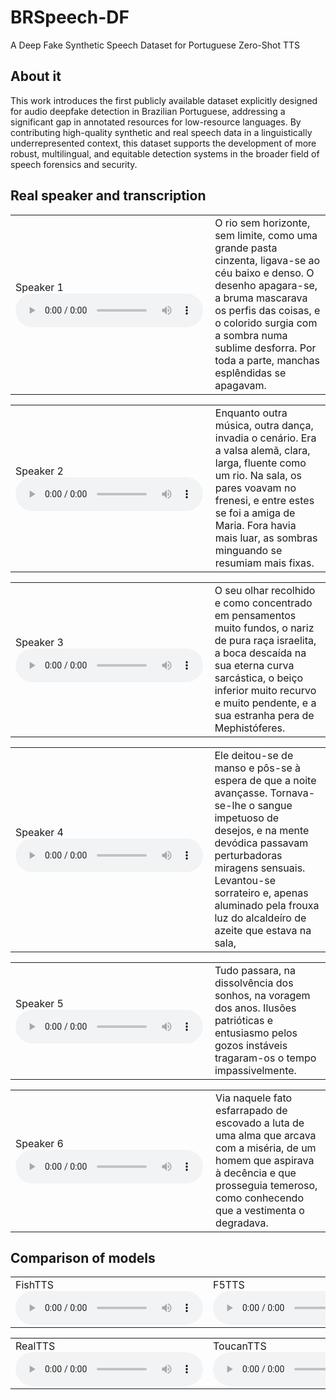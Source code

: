 # BRSpeech-DF

A Deep Fake Synthetic Speech Dataset for Portuguese Zero-Shot TTS

## About it


This work introduces the first publicly available dataset explicitly designed for audio deepfake detection in Brazilian Portuguese, addressing a significant gap in annotated resources for low-resource languages. By contributing high-quality synthetic and real speech data in a linguistically underrepresented context, this dataset supports the development of more robust, multilingual, and equitable detection systems in the broader field of speech forensics and security.

## Real speaker and transcription

<table>
  <tr>
    <td>
     Speaker 1
      <audio controls>
        <source src="https://ia600709.us.archive.org/14/items/12287-yourtts/12287_fish.ia.mp4" type="audio/mpeg">
      </audio>
    </td>
    <td>
     O rio sem horizonte, sem limite, como uma grande pasta cinzenta, ligava-se ao céu baixo e denso. O desenho apagara-se, a bruma mascarava os perfis das coisas, e o colorido surgia com a sombra numa sublime desforra. Por toda a parte, manchas esplêndidas se apagavam.
    </td>
  </tr>
</table>
<table>
  <tr>
    <td>
     Speaker 2
      <audio controls>
        <source src="https://ia600709.us.archive.org/14/items/12287-yourtts/12287_fish.ia.mp4" type="audio/mpeg">
      </audio>
    </td>
    <td>
     Enquanto outra música, outra dança, invadia o cenário. Era a valsa alemã, clara, larga, fluente como um rio. Na sala, os pares voavam no frenesi, e entre estes se foi a amiga de Maria. Fora havia mais luar, as sombras minguando se resumiam mais fixas.
    </td>
  </tr>
</table>
<table>
  <tr>
    <td>
     Speaker 3
      <audio controls>
        <source src="https://ia600709.us.archive.org/14/items/12287-yourtts/12287_fish.ia.mp4" type="audio/mpeg">
      </audio>
    </td>
    <td>
     O seu olhar recolhido e como concentrado em pensamentos muito fundos, o nariz de pura raça israelita, a boca descaída na sua eterna curva sarcástica, o beiço inferior muito recurvo e muito pendente, e a sua estranha pera de Mephistóferes.
    </td>
  </tr>
</table>
<table>
  <tr>
    <td>
     Speaker 4
      <audio controls>
        <source src="https://ia600709.us.archive.org/14/items/12287-yourtts/12287_fish.ia.mp4" type="audio/mpeg">
      </audio>
    </td>
    <td>
     Ele deitou-se de manso e pôs-se à espera de que a noite avançasse. Tornava-se-lhe o sangue impetuoso de desejos, e na mente devódica passavam perturbadoras miragens sensuais. Levantou-se sorrateiro e, apenas aluminado pela frouxa luz do alcaldeíro de azeite que estava na sala,
    </td>
  </tr>
</table>
<table>
  <tr>
    <td>
     Speaker 5
      <audio controls>
        <source src="https://ia600709.us.archive.org/14/items/12287-yourtts/12287_fish.ia.mp4" type="audio/mpeg">
      </audio>
    </td>
    <td>
     Tudo passara, na dissolvência dos sonhos, na voragem dos anos. Ilusões patrióticas e entusiasmo pelos gozos instáveis tragaram-os o tempo impassivelmente.                                                              
    </td>
  </tr>
</table>
<table>
  <tr>
    <td>
     Speaker 6
      <audio controls>
        <source src="https://ia600709.us.archive.org/14/items/12287-yourtts/12287_fish.ia.mp4" type="audio/mpeg">
      </audio>
    </td>
    <td>
     Via naquele fato esfarrapado de escovado a luta de uma alma que arcava com a miséria, de um homem que aspirava à decência e que prosseguia temeroso, como conhecendo que a vestimenta o degradava.
    </td>
  </tr>
</table>



## Comparison of models

<table>
  <tr>
    <td>
     FishTTS
      <audio controls>
        <source src="https://ia600709.us.archive.org/14/items/12287-yourtts/12287_fish.ia.mp4" type="audio/mpeg">
      </audio>
    </td>
    <td>
     F5TTS
      <audio controls>
        <source src="https://ia600709.us.archive.org/14/items/12287-yourtts/12287_f5tts.ia.mp4" type="audio/mpeg">
      </audio>
    </td>
    <td>
     YourTTS
      <audio controls>
        <source src="https://ia800709.us.archive.org/14/items/12287-yourtts/12287_yourtts.ia.mp4" type="audio/mpeg">
      </audio>
    </td>
  </tr>
</table>

<table>
  <tr>
    <td>
     RealTTS
      <audio controls>
        <source src="https://ia600709.us.archive.org/14/items/12287-yourtts/12287_real.ia.mp4" type="audio/mpeg">
      </audio>
    </td>
    <td>
    ToucanTTS
      <audio controls>
        <source src="https://ia800709.us.archive.org/14/items/12287-yourtts/12287_toucan.ia.mp4" type="audio/mpeg">
      </audio>
    </td>
    <td>
     XTTS
      <audio controls>
        <source src="https://ia800709.us.archive.org/14/items/12287-yourtts/12287_xtts.ia.mp4" type="audio/mpeg">
      </audio>
    </td>
  </tr>
</table>


